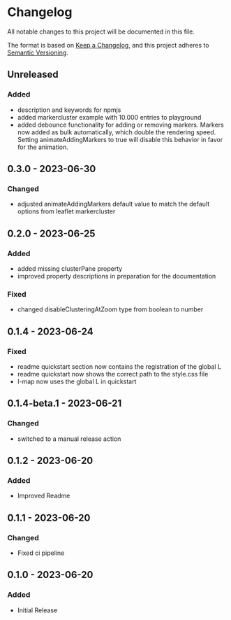 # Changelog

All notable changes to this project will be documented in this file.

The format is based on [Keep a Changelog](https://keepachangelog.com/en/1.0.0/),
and this project adheres to [Semantic Versioning](https://semver.org/spec/v2.0.0.html).

## Unreleased

### Added

- description and keywords for npmjs
- added markercluster example with 10.000 entries to playground
- added debounce functionality for adding or removing markers. Markers now added as bulk automatically, which double the rendering speed. Setting animateAddingMarkers to true will disable this behavior in favor for the animation.

## 0.3.0 - 2023-06-30

### Changed

- adjusted animateAddingMarkers default value to match the default options from leaflet markercluster

## 0.2.0 - 2023-06-25

### Added

- added missing clusterPane property
- improved property descriptions in preparation for the documentation

### Fixed

- changed disableClusteringAtZoom type from boolean to number

## 0.1.4 - 2023-06-24

### Fixed

- readme quickstart section now contains the registration of the global L
- readme quickstart now shows the correct path to the style.css file
- l-map now uses the global L in quickstart

## 0.1.4-beta.1 - 2023-06-21

### Changed

- switched to a manual release action

## 0.1.2 - 2023-06-20

### Added

- Improved Readme

## 0.1.1 - 2023-06-20

### Changed

- Fixed ci pipeline

## 0.1.0 - 2023-06-20

### Added

- Initial Release
